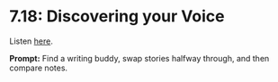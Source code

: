 # 7.18: Discovering your Voice 

Listen [here](http://www.writingexcuses.com/2012/04/29/writing-excuses-7-18-discovering-your-voice/). 

**Prompt:** Find a writing buddy, swap stories halfway through, and then compare notes.